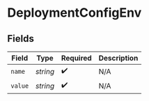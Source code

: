 # DeploymentConfigEnv


## Fields

| Field              | Type               | Required           | Description        |
| ------------------ | ------------------ | ------------------ | ------------------ |
| `name`             | *string*           | :heavy_check_mark: | N/A                |
| `value`            | *string*           | :heavy_check_mark: | N/A                |